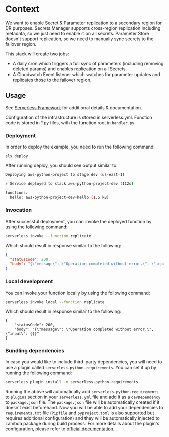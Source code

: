 <!--
title: 'Parameter Store Replication'
description: 'This stack will deploy a lambda & cloudtrail listener to watch for updated SSM Parameters and replicate to the target region.'
layout: Doc
framework: v3
platform: AWS
language: python
priority: 2
authorLink: 'https://github.com/serverless'
authorName: 'Serverless, inc.'
authorAvatar: 'https://avatars1.githubusercontent.com/u/13742415?s=200&v=4'
-->

# Context

We want to enable Secret & Parameter replication to a secondary region for DR purposes.
Secrets Manager supports cross-region replication including metadata, so we just need to enable it on all secrets. 
Parameter Store doesn't support replication, so we need to manually sync secrets to the failover region. 

This stack will create two jobs:

- A daily cron which triggers a full sync of parameters (including removing deleted params) and enables replication on all Secrets.
- A Cloudwatch Event listener which watches for parameter updates and replicates those to the failover region. 

## Usage

See [Serverless Framework](https://serverless.com) for additional details & documentation.

Configuration of the infrastructure is stored in serverless.yml.
Function code is stored in *.py files, with the function root in `handler.py`.

### Deployment

In order to deploy the example, you need to run the following command:

```
sls deploy
```

After running deploy, you should see output similar to:

```bash
Deploying aws-python-project to stage dev (us-east-1)

✔ Service deployed to stack aws-python-project-dev (112s)

functions:
  hello: aws-python-project-dev-hello (1.5 kB)
```

### Invocation

After successful deployment, you can invoke the deployed function by using the following command:

```bash
serverless invoke --function replicate
```

Which should result in response similar to the following:

```json
{
  "statusCode": 200,
  "body": "{\"message\": \"Operation completed without error.\", \"input\": {}}"
}
```

### Local development

You can invoke your function locally by using the following command:

```bash
serverless invoke local --function replicate
```

Which should result in response similar to the following:

```
{
    "statusCode": 200,
    "body": "{\"message\": \"Operation completed without error.\", \"input\": {}}"
}
```

### Bundling dependencies

In case you would like to include third-party dependencies, you will need to use a plugin
called `serverless-python-requirements`. You can set it up by running the following command:

```bash
serverless plugin install -n serverless-python-requirements
```

Running the above will automatically add `serverless-python-requirements` to `plugins` section in your `serverless.yml`
file and add it as a `devDependency` to `package.json` file. The `package.json` file will be automatically created if it
doesn't exist beforehand. Now you will be able to add your dependencies to `requirements.txt` file (`Pipfile`
and `pyproject.toml` is also supported but requires additional configuration) and they will be automatically injected to
Lambda package during build process. For more details about the plugin's configuration, please refer
to [official documentation](https://github.com/UnitedIncome/serverless-python-requirements).

